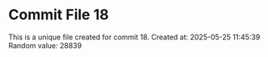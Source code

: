 # Commit File 18

This is a unique file created for commit 18.
Created at: 2025-05-25 11:45:39
Random value: 28839
